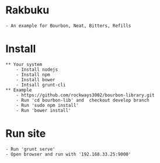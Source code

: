 # Rakbuku
	- An example for Bourbon, Neat, Bitters, Refills
# Install
	** Your system
		- Install nodejs
		- Install npm
		- Install bower
		- Intsall grunt-cli
	** Example 
		- https://github.com/rockways3002/bourbon-library.git
		- Run 'cd bourbon-lib' and  checkout develop branch
		- Run 'sudo npm install'
		- Run 'bower install'
# Run site
	- Run 'grunt serve'
	- Open browser and run with '192.168.33.25:9000'